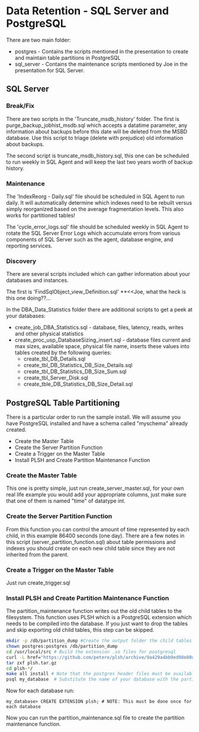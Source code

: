 # Data Retention - SQL Server and PostgreSQL

There are two main folder:
 * postgres - Contains the scripts mentioned in the presentation to create and maintain table partitions in PostgreSQL
 * sql_server - Contains the maintenance scripts mentioned by Joe in the presentation for SQL Server.

## SQL Server

### Break/Fix

There are two scripts in the 'Truncate_msdb_history' folder.  The first is purge_backup_jobhist_msdb.sql which accepts a datatime parameter, any information about backups before this date will be deleted from the MSBD database.  Use this script to triage (delete with prejudice) old information about backups.

The second script is truncate_msdb_history.sql, this one can be scheduled to run weekly in SQL Agent and will keep the last two years worth of backup history.

### Maintenance

The 'IndexReorg - Daily.sql' file should be scheduled in SQL Agent to run daily.  It will automatically determine which indexes need to be rebuilt versus simply reorganized based on the average fragmentation levels.  This also works for partitioned tables!

The 'cycle_error_logs.sql' file should be scheduled weekly in SQL Agent to rotate the SQL Server Error Logs which accumulate errors from various components of SQL Server such as the agent, database engine, and reporting services.

### Discovery

There are several scripts included which can gather information about your databases and instances.

The first is 'FindSqlObject_view_Definition.sql' **<<Joe, what the heck is this one doing??...

In the DBA_Data_Statistics folder there are additional scripts to get a peek at your databases:
 * create_job_DBA_Statistics.sql - database, files, latency, reads, writes and other physical statistics
 * create_proc_usp_DatabaseSizing_insert.sql - database files current and max sizes, available space, physical file name, inserts these values into tables created by the following queries:
   * create_tbl_DB_Details.sql
   * create_tbl_DB_Statistics_DB_Size_Details.sql
   * create_tbl_DB_Statistics_DB_Size_Sum.sql
   * create_tbl_Server_Disk.sql
   * create_tble_DB_Statistics_DB_Size_Detail.sql


## PostgreSQL Table Partitioning

There is a particular order to run the sample install.  We will assume you have PostgreSQL installed and have a schema called "myschema" already created.

 * Create the Master Table
 * Create the Server Partition Function
 * Create a Trigger on the Master Table
 * Install PLSH and Create Partition Maintenance Function

### Create the Master Table

This one is pretty simple, just run create_server_master.sql, for your own real life example you would add your appropriate columns, just make sure that one of them is named "time" of datatype int.

### Create the Server Partition Function

From this function you can control the amount of time represented by each child, in this example 86400 seconds (one day).  There are a few notes in this script (server_partition_function.sql) about table permissions and indexes you should create on each new child table since they are not inherited from the parent.

### Create a Trigger on the Master Table

Just run create_trigger.sql


### Install PLSH and Create Partition Maintenance Function

The partition_maintenance function writes out the old child tables to the filesystem.  This function uses PLSH which is a PostgreSQL extension which needs to be compiled into the database.  If you just want to drop the tables and skip exporting old child tables, this step can be skipped.

```bash
mkdir -p /db/partition_dump #Create the output folder the child tables will be written to
chown postgres:postgres /db/partition_dump
cd /usr/local/src # Build the extension .so files for postgresql
curl -L href="https://github.com/petere/plsh/archive/9a429a4bb9ed98e80d12a931f90458a712d0adbd.tar.gz">https://github.com/petere/plsh/archive/9a429a4bb9ed98e80d12a931f90458a712d0adbd.tar.gz -o plsh.tar.gz
tar zxf plsh.tar.gz
cd plsh-*/
make all install # Note that the postgres header files must be available
psql my_database  # Substitute the name of your database with the partitioned tables
```

Now for each database run:
```
my_database> CREATE EXTENSION plsh; # NOTE: This must be done once for each database
```

Now you can run the partition_maintenance.sql file to create the partition maintenance function.
